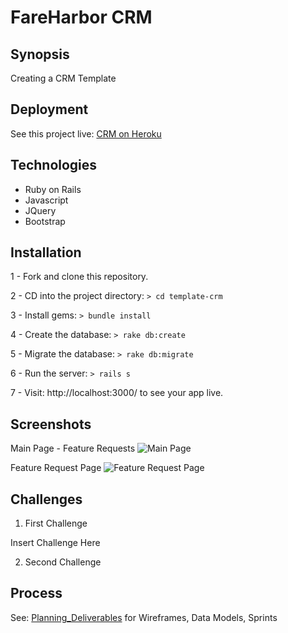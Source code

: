 # FareHarbor CRM

## Synopsis

Creating a CRM Template

## Deployment

See this project live: [CRM on Heroku](https://calm-beyond-47766.herokuapp.com)

## Technologies

- Ruby on Rails
- Javascript
- JQuery
- Bootstrap

## Installation

1 - Fork and clone this repository.

2 - CD into the project directory: ```> cd template-crm```

3 - Install gems: ```> bundle install```

4 - Create the database: ```> rake db:create```

5 - Migrate the database: ```> rake db:migrate```

6 - Run the server: ```> rails s```

7 - Visit: http://localhost:3000/ to see your app live.

## Screenshots

Main Page - Feature Requests
![Main Page](http://i.imgur.com/BxJ8l2z.png)

Feature Request Page
![Feature Request Page](http://i.imgur.com/z8U6bNG.png)


## Challenges

1) First Challenge

Insert Challenge Here

2) Second Challenge

## Process

See: [Planning_Deliverables](https://github.com/Lily-Brown/fareharbor-crm/blob/master/Planning_Deliverables.md) for Wireframes, Data Models, Sprints
